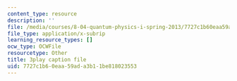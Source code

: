 ```yaml
---
content_type: resource
description: ''
file: /media/courses/8-04-quantum-physics-i-spring-2013/7727c1b60eaa59ada3b11be818023553_qu-jyrwW6hw.vtt
file_type: application/x-subrip
learning_resource_types: []
ocw_type: OCWFile
resourcetype: Other
title: 3play caption file
uid: 7727c1b6-0eaa-59ad-a3b1-1be818023553
---
```

